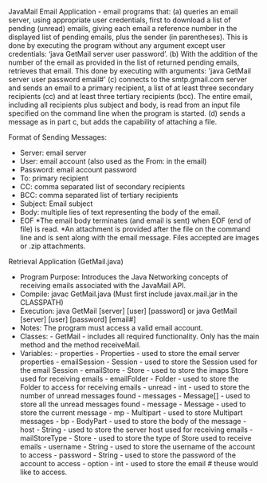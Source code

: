 JavaMail Email Application - email programs that:
  (a) queries an email server, using appropriate user credentials, first to download a list of pending (unread) emails, giving each email a reference number in the displayed list of pending emails, plus the sender (in parentheses). This is done by executing the program without any argument except user credentials: ‘java GetMail server user password’.
  (b) With the addition of the number of the email as provided in the list of returned pending emails, retrieves that email. This done by executing with arguments: 'java GetMail server user password email#'
  (c) connects to the smtp.gmail.com server and sends an email to a primary recipient, a list of at least three secondary recipients (cc) and at least three tertiary recipients (bcc). The entire email, including all recipients plus subject and body, is read from an input file specified on the command line when the program is started.
  (d) sends a message as in part c, but adds the capability of attaching a file.

Format of Sending Messages:

- Server: email server
- User: email account (also used as the From: in the email)
- Password: email account password
- To: primary recipient
- CC: comma separated list of secondary recipients
- BCC: comma separated list of tertiary recipients
- Subject: Email subject
- Body: multiple lies of text representing the body of the email.
- EOF
*The email body terminates (and email is sent) when EOF (end of file) is read.
*An attachment is provided after the file on the command line and is sent along
             with the email message.  Files accepted are images or .zip attachments.
 
 Retrieval Application (GetMail.java)
 
 - Program Purpose:
      Introduces the Java Networking concepts of receiving emails associated with the 
      JavaMail API.
- Compile: javac GetMail.java (Must first include javax.mail.jar in the CLASSPATH)
- Execution: java GetMail [server] [user] [password] or java GetMail [server] [user] [password] [email#]
- Notes:  The program must access a valid email account.
- Classes: 
        - GetMail - includes all required functionality. Only has the main method and the 
          method receiveMail.
- Variables:
      - properties - Properties - used to store the email server properties
      - emailSession - Session - used to store the Session used for the email Session
      - emailStore - Store - used to store the imaps Store used for receiving emails
      - emailFolder - Folder - used to store the Folder to access for receiving emails
      - unread - int - used to store the number of unread messages found
      - messages - Message[] - used to store all the unread messages found
      - message - Message - used to store the current message
      - mp - Multipart - used to store Multipart messages
      - bp - BodyPart - used to store the body of the message
      - host - String - used to store the server host used for receiving emails
      - mailStoreType - Store - used to store the type of Store used to receive emails
      - username - String - used to store the username of the account to access
      - password - String - used to store the password of the account to access
      - option - int - used to store the email # theuse would like to access.

